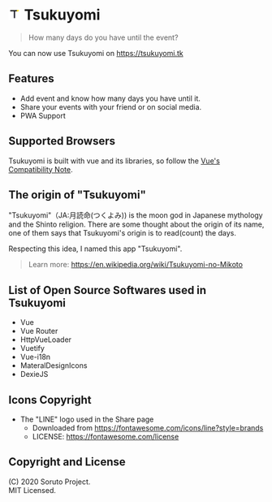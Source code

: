 # <img src="https://raw.githubusercontent.com/SorutoProject/Tsukuyomi/main/tsukuyomi-logo_v2.png" width="24"> Tsukuyomi
> How many days do you have until the event?  

You can now use Tsukuyomi on https://tsukuyomi.tk

## Features
* Add event and know how many days you have until it.
* Share your events with your friend or on social media.
* PWA Support

## Supported Browsers
Tsukuyomi is built with vue and its libraries, so follow the [Vue's Compatibility Note](https://vuejs.org/v2/guide/installation.html#Compatibility-Note).

## The origin of "Tsukuyomi"
"Tsukuyomi"（JA:月読命(つくよみ)) is the moon god in Japanese mythology and the Shinto religion. There are some thought about the origin of its name, one of them says that Tsukuyomi's origin is to read(count) the days. 

Respecting this idea, I named this app "Tsukuyomi".

> Learn more: https://en.wikipedia.org/wiki/Tsukuyomi-no-Mikoto


## List of Open Source Softwares used in Tsukuyomi
* Vue
* Vue Router
* HttpVueLoader
* Vuetify
* Vue-i18n
* MateralDesignIcons
* DexieJS

## Icons Copyright
* The "LINE" logo used in the Share page
    * Downloaded from https://fontawesome.com/icons/line?style=brands
    * LICENSE: https://fontawesome.com/license
## Copyright and License
(C) 2020 Soruto Project.  
MIT Licensed.
